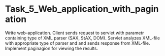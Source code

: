 # Task_5_Web_application_with_pagination
Write web-application. Client sends request to servlet with parametr containing type of XML parser (SAX, StAX, DOM). Servlet analyzes XML-file with appropriate type of parser and and sends response from XML-file. Implement paginagion for viewing the results.
